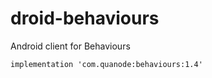 # droid-behaviours
Android client for Behaviours 

```
implementation 'com.quanode:behaviours:1.4'
```
